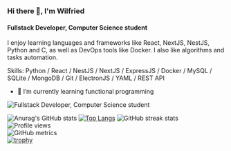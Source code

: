 ### Hi there 👋, I'm Wilfried
#### Fullstack Developer, Computer Science student
I enjoy learning languages and frameworks like React, NextJS, NestJS, Python and C, as well as DevOps tools like Docker.
I also like algorithms and tasks automation.

Skills: Python / React / NestJS / NextJS / ExpressJS / Docker / MySQL / SQLite / MongoDB / Git / ElectronJS / YAML / REST API
- 🌱 I’m currently learning functional programming 

![Fullstack Developer, Computer Science student](https://images.unsplash.com/photo-1550745165-9bc0b252726f?ixlib=rb-4.0.3&ixid=M3wxMjA3fDB8MHxwaG90by1wYWdlfHx8fGVufDB8fHx8fA%3D%3D&auto=format&fit=crop&w=1470&q=80)

![Anurag's GitHub stats](https://github-readme-stats.vercel.app/api?username=wilfreud&show_icons=true)
[![Top Langs](https://github-readme-stats.vercel.app/api/top-langs/?username=wilfreud)](https://github.com/anuraghazra/github-readme-stats)
![GitHub streak stats](https://streak-stats.demolab.com/?user=wilfreud)  
![Profile views](https://gpvc.arturio.dev/wilfreud)  
![GitHub metrics](https://metrics.lecoq.io/wilfreud)  
[![trophy](https://github-profile-trophy.vercel.app/?username=wilfreud)](https://github.com/ryo-ma/github-profile-trophy)
